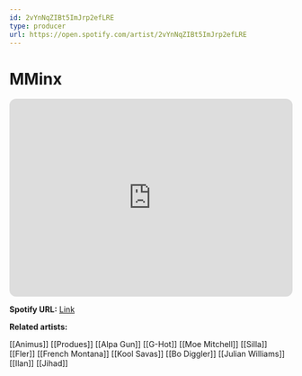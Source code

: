 ```yaml
---
id: 2vYnNqZIBt5ImJrp2efLRE
type: producer
url: https://open.spotify.com/artist/2vYnNqZIBt5ImJrp2efLRE
---
```

# MMinx

<iframe style="border-radius:12px" src="https://open.spotify.com/embed/artist/2vYnNqZIBt5ImJrp2efLRE" width="100%" height="352" frameBorder="0" allowfullscreen="" allow="autoplay; clipboard-write; encrypted-media; fullscreen; picture-in-picture" loading="lazy"></iframe>

**Spotify URL:** [Link](https://open.spotify.com/artist/2vYnNqZIBt5ImJrp2efLRE)

**Related artists:**

[[Animus]]
[[Produes]]
[[Alpa Gun]]
[[G-Hot]]
[[Moe Mitchell]]
[[Silla]]
[[Fler]]
[[French Montana]]
[[Kool Savas]]
[[Bo Diggler]]
[[Julian Williams]]
[[Ilan]]
[[Jihad]]
